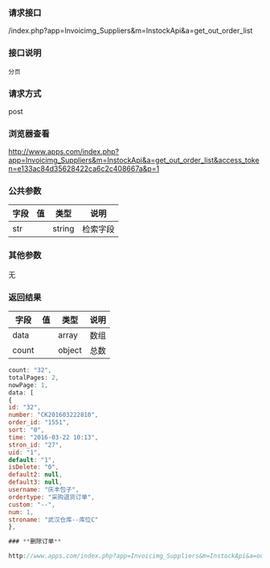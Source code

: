 ### **请求接口**
/index.php?app=Invoicimg_Suppliers&m=InstockApi&a=get_out_order_list

### **接口说明**
`分页`

### **请求方式**
post

### **浏览器查看**
http://www.apps.com/index.php?app=Invoicimg_Suppliers&m=InstockApi&a=get_out_order_list&access_token=e133ac84d35628422ca6c2c408667a&p=1

### **公共参数** 
|字段       |值             |类型    |说明           |
| --------- |--------      |--------|--------       |
|str  |          |string | 检索字段  |
### **其他参数**
无

### **返回结果**
|字段       |值             |类型    |说明           |
| --------- |--------      |--------|--------       |
|data    |         | array |数组 |
|count|         | object | 总数 |

``` javascript
count: "32",
totalPages: 2,
nowPage: 1,
data: [
{
id: "32",
number: "CK201603222810",
order_id: "1551",
sort: "0",
time: "2016-03-22 10:13",
stron_id: "27",
uid: "1",
default: "1",
isDelete: "0",
default2: null,
default3: null,
username: "庆丰包子",
ordertype: "采购退货订单",
custom: "--",
num: 1,
stroname: "武汉仓库--库位C"
},

### **删除订单**

http://www.apps.com/index.php?app=Invoicimg_Suppliers&m=InstockApi&a=outorder_del&id=1 access_token=e133ac84d35628422ca6c2c408667a
